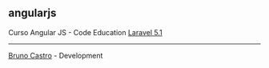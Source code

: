 ## angularjs
Curso Angular JS - Code Education [Laravel 5.1](http://sites.code.education/laravel-inscricao-sv)


------------------------------------------------------------------------------------------
[Bruno Castro](http://www.bhzautomacao.com.br) - Development